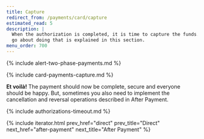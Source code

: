 ```yaml
---
title: Capture
redirect_from: /payments/card/capture
estimated_read: 5
description: |
  When the authorization is completed, it is time to capture the funds. How you
  go about doing that is explained in this section.
menu_order: 700
---
```


{% include alert-two-phase-payments.md %}

{% include card-payments-capture.md %}

**Et voilà!** The payment should now be complete, secure and
everyone should be happy. But, sometimes you also need to implement the
cancellation and reversal operations described in After Payment.

{% include authorizations-timeout.md %}

{% include iterator.html prev_href="direct"
                         prev_title="Direct"
                         next_href="after-payment"
                         next_title="After Payment" %}
